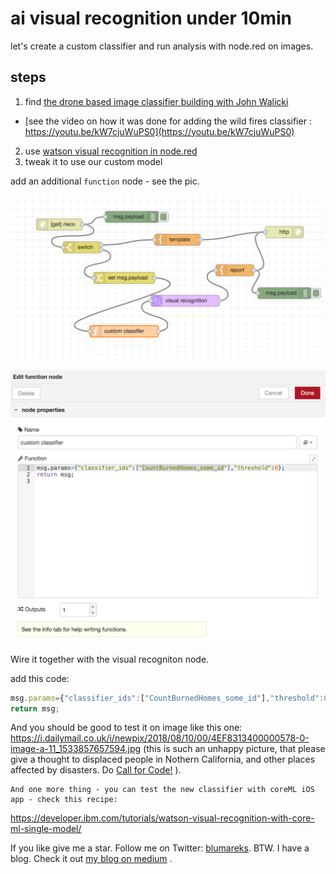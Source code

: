# ai visual recognition under 10min

let's create a custom classifier and run analysis with node.red on images.


## steps
1. find [the drone based image classifier building with John Walicki](https://github.com/IBM/drones-iot-visual-recognition)
- [see the video on how it was done for adding the wild fires classifier : https://youtu.be/kW7cjuWuPS0](https://youtu.be/kW7cjuWuPS0)

2. use [watson visual recognition in node.red](https://github.com/watson-developer-cloud/node-red-labs/tree/master/basic_examples/visual_recognition)
3. tweak it to use our custom model

add an additional `function` node - see the pic. 

![added-node](images/added-node.png)

![added-function](images/node-function.png)

Wire it together with the visual recogniton node.

add this code:

```js
msg.params={"classifier_ids":["CountBurnedHomes_some_id"],"threshold":0};
return msg;
```

And you should be good to test it on image like this one: https://i.dailymail.co.uk/i/newpix/2018/08/10/00/4EF8313400000578-0-image-a-11_1533857657594.jpg (this is such an unhappy picture, that please give a thought to displaced people in Nothern California, and other places affected by disasters. Do [Call for Code!](http://callforcode.org/) ).

```
And one more thing - you can test the new classifier with coreML iOS app - check this recipe: 
```
https://developer.ibm.com/tutorials/watson-visual-recognition-with-core-ml-single-model/

If you like give me a star. Follow me on Twitter: [blumareks](http://twitter.com/blumareks).
BTW. I have a blog. Check it out [my blog on medium](https://medium.com/@blumareks) .
